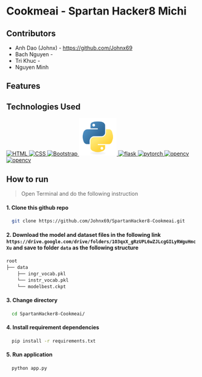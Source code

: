 # Cookmeai - Spartan Hacker8 Michi

## Contributors

- Anh Dao (Johnx) - https://github.com/Johnx69
- Bach Nguyen - 
- Tri Khuc - 
- Nguyen Minh

## Features

## Technologies Used

<a href="https://en.wikipedia.org/wiki/HTML" target="_blank" rel="noreferrer"> <img src="https://www.vectorlogo.zone/logos/w3_html5/w3_html5-icon.svg" alt="HTML" width="100" height="100"/> </a>
<a href="https://en.wikipedia.org/wiki/CSS" target="_blank" rel="noreferrer"> <img src="https://www.vectorlogo.zone/logos/w3_css/w3_css-icon.svg" alt="CSS" width="100" height="100"/> </a>
<a href="https://getbootstrap.com/" target="_blank" rel="noreferrer"> <img src="https://www.vectorlogo.zone/logos/getbootstrap/getbootstrap-ar21.svg" alt="Bootstrap" width="100" height="100"/> </a>
<a href="https://www.python.org" target="_blank" rel="noreferrer"> <img src="https://raw.githubusercontent.com/devicons/devicon/master/icons/python/python-original.svg" alt="python" width="100" height="100"/> </a>
<a href="https://flask.palletsprojects.com/" target="_blank" rel="noreferrer"> <img src="https://www.vectorlogo.zone/logos/pocoo_flask/pocoo_flask-icon.svg" alt="flask" width="100" height="100"/> </a>
<a href="https://pytorch.org/" target="_blank" rel="noreferrer"> <img src="https://www.vectorlogo.zone/logos/pytorch/pytorch-icon.svg" alt="pytorch" width="100" height="100"/> </a>
<a href="https://opencv.org/" target="_blank" rel="noreferrer"> <img src="https://www.vectorlogo.zone/logos/opencv/opencv-icon.svg" alt="opencv" width="100" height="100"/> </a>
<a href="https://sqlite.org/index.html" target="_blank" rel="noreferrer"> <img src="https://www.vectorlogo.zone/logos/sqlite/sqlite-ar21.svg" alt="opencv" width="100" height="100"/> </a>

## How to run

> Open Terminal and do the following instruction

#### 1. Clone this github repo

```bash
  git clone https://github.com/Johnx69/SpartanHacker8-Cookmeai.git
```

#### 2. Download the model and dataset files in the following link `https://drive.google.com/drive/folders/1O3qxX_gRzUPL6wZJLcgGILyRWguHmcXu` and save to folder `data` as the following structure

```bash
root
├── data
    ├── ingr_vocab.pkl
    └── instr_vocab.pkl
    └── modelbest.ckpt
```

#### 3. Change directory

```bash
  cd SpartanHacker8-Cookmeai/ 
```

#### 4. Install requirement dependencies

```bash
  pip install -r requirements.txt
```

#### 5. Run application

```bash
  python app.py
```
